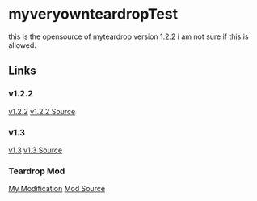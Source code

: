 # myveryownteardropTest
this is the opensource of myteardrop version 1.2.2
i am not sure if this is allowed.
## Links
### v1.2.2
[v1.2.2](https://myveryownteardrop-test.vercel.app)
[v1.2.2 Source](https://github.com/GabsTheCuriousKid/myveryownteardroptest/tree/main)
### v1.3
[v1.3](https://myveryownteardrop-testv1-3.vercel.app)
[v1.3 Source](https://github.com/GabsTheCuriousKid/myveryownteardroptest/tree/v1.3)
### Teardrop Mod
[My Modification](https://myteardropmod.vercel.app)
[Mod Source](https://github.com/GabsTheCuriousKid/myveryownteardroptest/tree/mod)